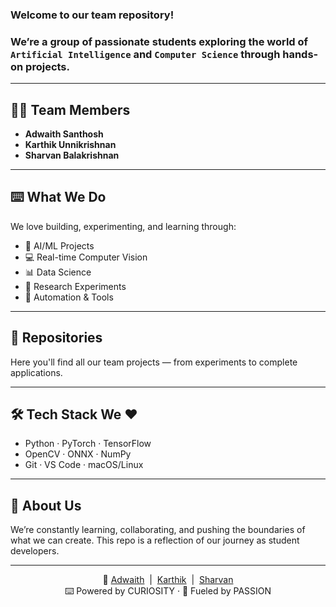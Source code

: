 ### Welcome to our team repository! 
### We’re a group of passionate students exploring the world of ``` Artificial Intelligence ``` and ``` Computer Science ``` through hands-on projects.

---

## 👨‍💻 Team Members

- **Adwaith Santhosh**
- **Karthik Unnikrishnan**
- **Sharvan Balakrishnan**

---

## ⌨️ What We Do

We love building, experimenting, and learning through:

- 🧠 AI/ML Projects  
- 💻 Real-time Computer Vision  
- 📊 Data Science  
- 🧪 Research Experiments  
- 🤖 Automation & Tools

---

## 📂 Repositories

Here you'll find all our team projects — from experiments to complete applications.

---

## 🛠️ Tech Stack We ❤️

- Python · PyTorch · TensorFlow  
- OpenCV · ONNX · NumPy  
- Git · VS Code · macOS/Linux

---

## 🌱 About Us

We’re constantly learning, collaborating, and pushing the boundaries of what we can create. This repo is a reflection of our journey as student developers.

---
<p align="center">
  🔗 <a href="https://tinyurl.com/adwaith-ln">Adwaith</a> &nbsp;|&nbsp;
  <a href="https://tinyurl.com/karthik-ln">Karthik</a> &nbsp;|&nbsp;
  <a href="https://tinyurl.com/shravan-ln">Sharvan</a><br>
  ⌨️ Powered by CURIOSITY · 🚀 Fueled by PASSION
</p>

